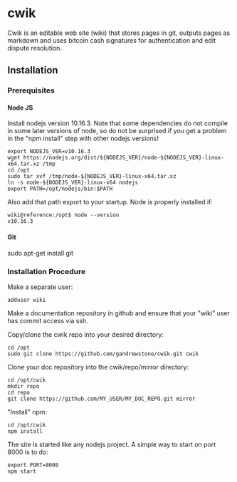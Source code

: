 # cwik
Cwik is an editable web site (wiki) that stores pages in git, outputs pages as markdown and uses bitcoin cash signatures for authentication and edit dispute resolution.


## Installation

### Prerequisites

#### Node JS

Install nodejs version 10.16.3.  Note that some dependencies do not compile in some later versions of node, so do not be surprised if you get a problem in the "npm install" step with other nodejs versions!

```
export NODEJS_VER=v10.16.3
wget https://nodejs.org/dist/${NODEJS_VER}/node-${NODEJS_VER}-linux-x64.tar.xz /tmp
cd /opt
sudo tar xvf /tmp/node-${NODEJS_VER}-linux-x64.tar.xz
ln -s node-${NODEJS_VER}-linux-x64 nodejs
export PATH=/opt/nodejs/bin:$PATH
```

Also add that path export to your startup.
Node is properly installed if:
```
wiki@reference:/opt$ node --version
v10.16.3
```

#### Git

sudo apt-get install git


### Installation Procedure

Make a separate user:
```
adduser wiki
```

Make a documentation repository in github and ensure that your "wiki" user has commit access via ssh.

Copy/clone the cwik repo into your desired directory:
```
cd /opt
sudo git clone https://github.com/gandrewstone/cwik.git cwik
```

Clone your doc repository into the cwik/repo/mirror directory:
```
cd /opt/cwik
mkdir repo
cd repo
git clone https://github.com/MY_USER/MY_DOC_REPO.git mirror
```

"Install" npm:
```
cd /opt/cwik
npm install
```

The site is started like any nodejs project.  A simple way to start on port 8000 is to do:
```
export PORT=8000
npm start
```
